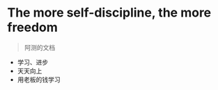 <!-- _coverpage.md -->

[comment]: <> ([外链图片转存失败,源站可能有防盗链机制,建议将图片保存下来直接上传&#40;img-qZ6dXl8H-1637505148577&#41;&#40;_media/icon.svg&#41;])

# The more self-discipline, the more freedom <small></small>
> 阿测的文档

- 学习、进步
- 天天向上
- 用老板的钱学习

[comment]: <> ([GitHub]&#40;https://github.com/docsifyjs/docsify/&#41;)

[comment]: <> ([Get Started]&#40;#docsify&#41;)
